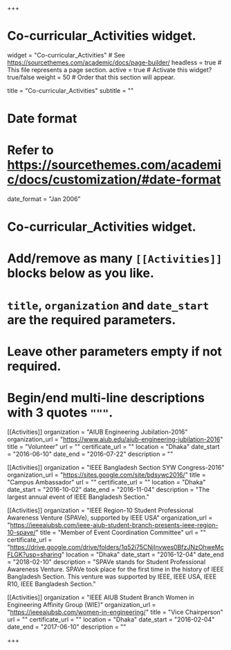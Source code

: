 
+++
# Co-curricular_Activities widget.
widget = "Co-curricular_Activities"  # See https://sourcethemes.com/academic/docs/page-builder/
headless = true  # This file represents a page section.
active = true  # Activate this widget? true/false
weight = 50  # Order that this section will appear.

title = "Co-curricular_Activities"
subtitle = ""

# Date format
#   Refer to https://sourcethemes.com/academic/docs/customization/#date-format
date_format = "Jan 2006"

# Co-curricular_Activities widget.
#   Add/remove as many `[[Activities]]` blocks below as you like.
#   `title`, `organization` and `date_start` are the required parameters.
#   Leave other parameters empty if not required.
#   Begin/end multi-line descriptions with 3 quotes `"""`.

[[Activities]]
  organization = "AIUB Engineering Jubilation-2016"
  organization_url = "https://www.aiub.edu/aiub-engineering-jubilation-2016"
  title = "Volunteer"
  url = ""
  certificate_url = ""
  location = "Dhaka"
  date_start = "2016-06-10"
  date_end = "2016-07-22"
  description = ""

[[Activities]]
  organization = "IEEE Bangladesh Section SYW Congress-2016"
  organization_url = "https://sites.google.com/site/bdsywc2016/"
  title = "Campus Ambassador"
  url = ""
  certificate_url = ""
  location = "Dhaka"
  date_start = "2016-10-02"
  date_end = "2016-11-04"
  description = "The largest annual event of IEEE Bangladesh Section."
  
[[Activities]]
  organization = "IEEE Region-10 Student Professional Awareness Venture (SPAVe), supported by IEEE USA"
  organization_url = "https://ieeeaiubsb.com/ieee-aiub-student-branch-presents-ieee-region-10-spave/"
  title = "Member of Event Coordination Committee"
  url = ""
  certificate_url = "https://drive.google.com/drive/folders/1q52i75CNjInvwes0BfzJNzOhweMcFLGK?usp=sharing"
  location = "Dhaka"
  date_start = "2016-12-04"
  date_end = "2018-02-10"
  description = "SPAVe stands for Student Professional Awareness Venture. SPAVe took place for the first time in the history of IEEE Bangladesh Section. This venture was supported by IEEE, IEEE USA, IEEE R10, IEEE Bangladesh Section."
  
[[Activities]]
  organization = "IEEE AIUB Student Branch Women in Engineering Affinity Group (WIE)"
  organization_url = "https://ieeeaiubsb.com/women-in-engineering/"
  title = "Vice Chairperson"
  url = ""
  certificate_url = ""
  location = "Dhaka"
  date_start = "2016-02-04"
  date_end = "2017-06-10"
  description = ""

+++

